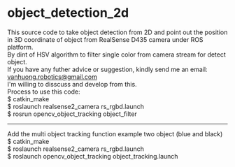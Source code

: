 # object_detection_2d
This source code to take object detection from 2D and point out the position in 3D coordinate of object from RealSense D435 camera under ROS platform.<br>
By dint of HSV algorithm to filter single color from camera stream for detect object. <br>If you have any futher advice or suggestion, kindly send me an email: vanhuong.robotics@gmail.com <br>
I'm willing to disscuss and develop from this.<br>
Process to use this code: <br>
 $ catkin_make <br>
 $ roslaunch realsense2_camera rs_rgbd.launch <br>
 $ rosrun opencv_object_tracking object_filter
 
-----------------------
Add the multi object tracking function
example two object (blue and black) <br>
 $ catkin_make <br>
 $ roslaunch realsense2_camera rs_rgbd.launch <br>
 $ roslaunch opencv_object_tracking object_tracking.launch
